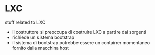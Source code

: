 # LXC
stuff related to LXC

* il costruttore si preoccupa di costruire LXC a partire dai sorgenti
* richiede un sistema bootstrap
* il sistema di bootstrap potrebbe essere un container momentaneo fornito dalla macchina host
